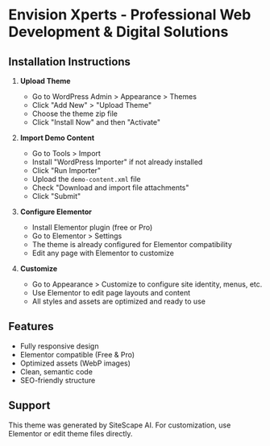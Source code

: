 # Envision Xperts - Professional Web Development & Digital Solutions

## Installation Instructions

1. **Upload Theme**
   - Go to WordPress Admin > Appearance > Themes
   - Click "Add New" > "Upload Theme"
   - Choose the theme zip file
   - Click "Install Now" and then "Activate"

2. **Import Demo Content**
   - Go to Tools > Import
   - Install "WordPress Importer" if not already installed
   - Click "Run Importer"
   - Upload the `demo-content.xml` file
   - Check "Download and import file attachments"
   - Click "Submit"

3. **Configure Elementor**
   - Install Elementor plugin (free or Pro)
   - Go to Elementor > Settings
   - The theme is already configured for Elementor compatibility
   - Edit any page with Elementor to customize

4. **Customize**
   - Go to Appearance > Customize to configure site identity, menus, etc.
   - Use Elementor to edit page layouts and content
   - All styles and assets are optimized and ready to use

## Features
- Fully responsive design
- Elementor compatible (Free & Pro)
- Optimized assets (WebP images)
- Clean, semantic code
- SEO-friendly structure

## Support
This theme was generated by SiteScape AI. For customization, use Elementor or edit theme files directly.
